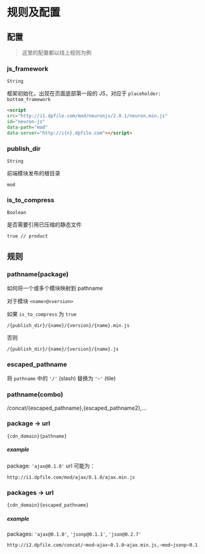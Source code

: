 # 规则及配置

## 配置
> 这里的配置都以线上规则为例

### js_framework

`String`

框架初始化，出现在页面底部第一段的 JS，对应于 `placeholder: bottom_framework`


```html
<script 
src="http://i1.dpfile.com/mod/neuronjs/2.0.1/neuron.min.js" 
id="neuron-js" 
data-path="mod" 
data-server="http://i{n}.dpfile.com"></script>
```

### publish_dir

`String`

前端模块发布的根目录

	mod

### is_to_compress

`Boolean`

是否需要引用已压缩的静态文件

	true // product


## 规则

### pathname(package)
如何将一个或多个模块映射到 pathname 

对于模块 `<name>@<version>`

如果 `is_to_compress` 为 `true`

	/{publish_dir}/{name}/{version}/{name}.min.js
	
否则

	/{publish_dir}/{name}/{version}/{name}.js
	
	
### escaped_pathname

将 `pathname` 中的 `'/'` (slash) 替换为 `'~'` (tile)
	
	
### pathname(combo)

/concat/{escaped_pathname},{escaped_pathname2},...


### package -> url

	{cdn_domain}{pathname}
	
##### example

package: `'ajax@0.1.0'`
url 可能为：

	http://i1.dpfile.com/mod/ajax/0.1.0/ajax.min.js
	
### packages -> url

	{cdn_domain}{escaped_pathname}

##### example

packages: `'ajax@0.1.0'`, `'jsonp@0.1.1'`, `'json@0.2.7'`

	http://i2.dpfile.com/concat/~mod~ajax~0.1.0~ajax.min.js,~mod~jsonp~0.1.1~jsonp.min.js,~mod~json~0.2.7~json.min.js



